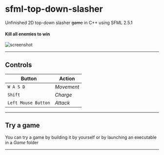 # sfml-top-down-slasher
Unfinished 2D top-down slasher ~~game~~ in C++ using SFML 2.5.1
#### Kill all enemies to win
![screenshot](https://i.imgur.com/UicoHaP.png)

---

Controls
---
Button | Action
--- | ---
`W A S D` | _Movement_
`Shift` | _Charge_
`Left Mouse Button` | _Attack_

---

Try a game
---
You can try a game by building it by yourself or by launching 
an executable in a *Game* folder

---

